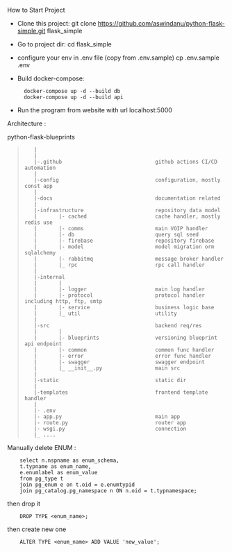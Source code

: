 How to Start Project

- Clone this project: git clone https://github.com/aswindanu/python-flask-simple.git flask_simple

- Go to project dir: cd flask_simple

- configure your env in .env file (copy from .env.sample) cp .env.sample .env

- Build docker-compose: 

        docker-compose up -d --build db 
        docker-compose up -d --build api

- Run the program from website with url localhost:5000





Architecture :

python-flask-blueprints
>        |
>        |
>        |-.github                              github actions CI/CD automation
>        |
>        |-config                               configuration, mostly const app
>        |
>        |-docs                                 documentation related
>        |
>        |-infrastructure                       repository data model
>        |       |- cached                      cache handler, mostly redis use
>        |       |- comms                       main VOIP handler
>        |       |- db                          query sql seed
>        |       |- firebase                    repository firebase
>        |       |- model                       model migration orm sqlalchemy
>        |       |- rabbitmq                    message broker handler
>        |       |_ rpc                         rpc call handler
>        |
>        |-internal
>        |       |
>        |       |- logger                      main log handler
>        |       |- protocol                    protocol handler including http, ftp, smtp
>        |       |- service                     business logic base
>        |       |_ util                        utility
>        |
>        |-src                                  backend req/res
>        |       |
>        |       |- blueprints                  versioning blueprint api endpoint
>        |       |- common                      common func handler
>        |       |- error                       error func handler
>        |       |- swagger                     swagger endpoint
>        |       |_ __init__.py                 main src
>        |
>        |-static                               static dir
>        |
>        |-templates                            frontend template handler
>        |
>        |- .env
>        |- app.py                              main app
>        |- route.py                            router app
>        |- wsgi.py                             connection
>        |_ ....


Manually delete ENUM :

        select n.nspname as enum_schema,  
        t.typname as enum_name,  
        e.enumlabel as enum_value
        from pg_type t 
        join pg_enum e on t.oid = e.enumtypid  
        join pg_catalog.pg_namespace n ON n.oid = t.typnamespace;

then drop it
        
        DROP TYPE <enum_name>;

then create new one

        ALTER TYPE <enum_name> ADD VALUE 'new_value';
